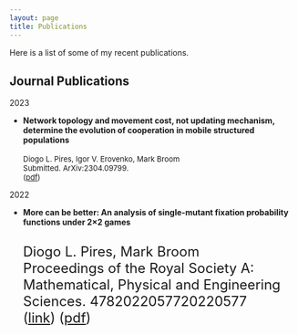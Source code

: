 ```yaml
---
layout: page
title: Publications
---
```



Here is a list of some of my recent publications.

## Journal Publications

2023
* **Network topology and movement cost, not updating mechanism, determine the evolution of cooperation in mobile structured populations**\
  <font size="2">  
  Diogo L. Pires, Igor V. Erovenko, Mark Broom\
  Submitted. ArXiv:2304.09799.\
  ([pdf](https://arxiv.org/pdf/2304.09799.pdf))
  </font> 

2022
* **More can be better: An analysis of single-mutant fixation probability functions under 2×2 games**\
  <font size="5">  
  Diogo L. Pires, Mark Broom\
  Proceedings of the Royal Society A: Mathematical, Physical and Engineering Sciences. 4782022057720220577\
  ([link](https://royalsocietypublishing.org/doi/full/10.1098/rspa.2022.0577)) ([pdf](https://royalsocietypublishing.org/eprint/VWSNTSCYIIAXFAFT2HJ3/full)) 
  </font> 
